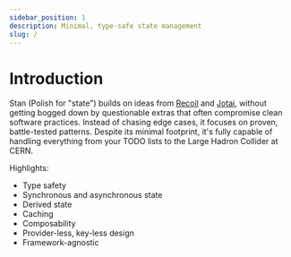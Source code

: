 ```yaml
---
sidebar_position: 1
description: Minimal, type-safe state management
slug: /
---
```


# Introduction

Stan (Polish for "state") builds on ideas from [Recoil](https://recoiljs.org) and [Jotai](https://jotai.org), without getting bogged down by questionable extras that often compromise clean software practices. Instead of chasing edge cases, it focuses on proven, battle-tested patterns. Despite its minimal footprint, it's fully capable of handling everything from your TODO lists to the Large Hadron Collider at CERN.

Highlights:

- Type safety
- Synchronous and asynchronous state
- Derived state
- Caching
- Composability
- Provider-less, key-less design
- Framework-agnostic
